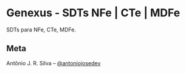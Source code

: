 # Genexus - SDTs NFe | CTe | MDFe 
SDTs para NFe, CTe, MDFe.

## Meta
Antônio J. R. Silva – [@antoniojosedev](https://github.com/antoniojosedev)
